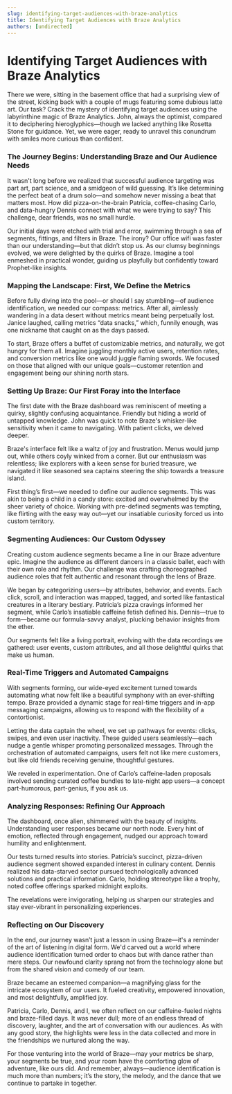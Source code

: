 ```yaml
---
slug: identifying-target-audiences-with-braze-analytics
title: Identifying Target Audiences with Braze Analytics
authors: [undirected]
---
```



# Identifying Target Audiences with Braze Analytics

There we were, sitting in the basement office that had a surprising view of the street, kicking back with a couple of mugs featuring some dubious latte art. Our task? Crack the mystery of identifying target audiences using the labyrinthine magic of Braze Analytics. John, always the optimist, compared it to deciphering hieroglyphics—though we lacked anything like Rosetta Stone for guidance. Yet, we were eager, ready to unravel this conundrum with smiles more curious than confident. 

### The Journey Begins: Understanding Braze and Our Audience Needs

It wasn't long before we realized that successful audience targeting was part art, part science, and a smidgeon of wild guessing. It’s like determining the perfect beat of a drum solo—and somehow never missing a beat that matters most. How did pizza-on-the-brain Patricia, coffee-chasing Carlo, and data-hungry Dennis connect with what we were trying to say? This challenge, dear friends, was no small hurdle.

Our initial days were etched with trial and error, swimming through a sea of segments, fittings, and filters in Braze. The irony? Our office wifi was faster than our understanding—but that didn’t stop us. As our clumsy beginnings evolved, we were delighted by the quirks of Braze. Imagine a tool enmeshed in practical wonder, guiding us playfully but confidently toward Prophet-like insights.

### Mapping the Landscape: First, We Define the Metrics

Before fully diving into the pool—or should I say stumbling—of audience identification, we needed our compass: metrics. After all, aimlessly wandering in a data desert without metrics meant being perpetually lost. Janice laughed, calling metrics “data snacks,” which, funnily enough, was one nickname that caught on as the days passed.

To start, Braze offers a buffet of customizable metrics, and naturally, we got hungry for them all. Imagine juggling monthly active users, retention rates, and conversion metrics like one would juggle flaming swords. We focused on those that aligned with our unique goals—customer retention and engagement being our shining north stars. 

### Setting Up Braze: Our First Foray into the Interface

The first date with the Braze dashboard was reminiscent of meeting a quirky, slightly confusing acquaintance. Friendly but hiding a world of untapped knowledge. John was quick to note Braze's whisker-like sensitivity when it came to navigating. With patient clicks, we delved deeper.

Braze's interface felt like a waltz of joy and frustration. Menus would jump out, while others coyly winked from a corner. But our enthusiasm was relentless; like explorers with a keen sense for buried treasure, we navigated it like seasoned sea captains steering the ship towards a treasure island. 

First thing’s first—we needed to define our audience segments. This was akin to being a child in a candy store: excited and overwhelmed by the sheer variety of choice. Working with pre-defined segments was tempting, like flirting with the easy way out—yet our insatiable curiosity forced us into custom territory. 

### Segmenting Audiences: Our Custom Odyssey

Creating custom audience segments became a line in our Braze adventure epic. Imagine the audience as different dancers in a classic ballet, each with their own role and rhythm. Our challenge was crafting choreographed audience roles that felt authentic and resonant through the lens of Braze.

We began by categorizing users—by attributes, behavior, and events. Each click, scroll, and interaction was mapped, tagged, and sorted like fantastical creatures in a literary bestiary. Patricia’s pizza cravings informed her segment, while Carlo’s insatiable caffeine fetish defined his. Dennis—true to form—became our formula-savvy analyst, plucking behavior insights from the ether.

Our segments felt like a living portrait, evolving with the data recordings we gathered: user events, custom attributes, and all those delightful quirks that make us human. 

### Real-Time Triggers and Automated Campaigns

With segments forming, our wide-eyed excitement turned towards automating what now felt like a beautiful symphony with an ever-shifting tempo. Braze provided a dynamic stage for real-time triggers and in-app messaging campaigns, allowing us to respond with the flexibility of a contortionist.

Letting the data captain the wheel, we set up pathways for events: clicks, swipes, and even user inactivity. These guided users seamlessly—each nudge a gentle whisper promoting personalized messages. Through the orchestration of automated campaigns, users felt not like mere customers, but like old friends receiving genuine, thoughtful gestures.

We reveled in experimentation. One of Carlo’s caffeine-laden proposals involved sending curated coffee bundles to late-night app users—a concept part-humorous, part-genius, if you ask us. 

### Analyzing Responses: Refining Our Approach

The dashboard, once alien, shimmered with the beauty of insights. Understanding user responses became our north node. Every hint of emotion, reflected through engagement, nudged our approach toward humility and enlightenment. 

Our tests turned results into stories. Patricia’s succinct, pizza-driven audience segment showed expanded interest in culinary content. Dennis realized his data-starved sector pursued technologically advanced solutions and practical information. Carlo, holding stereotype like a trophy, noted coffee offerings sparked midnight exploits. 

The revelations were invigorating, helping us sharpen our strategies and stay ever-vibrant in personalizing experiences. 

### Reflecting on Our Discovery

In the end, our journey wasn’t just a lesson in using Braze—it's a reminder of the art of listening in digital form. We'd carved out a world where audience identification turned order to chaos but with dance rather than mere steps. Our newfound clarity sprang not from the technology alone but from the shared vision and comedy of our team.

Braze became an esteemed companion—a magnifying glass for the intricate ecosystem of our users. It fueled creativity, empowered innovation, and most delightfully, amplified joy. 

Patricia, Carlo, Dennis, and I, we often reflect on our caffeine-fueled nights and braze-filled days. It was never dull; more of an endless thread of discovery, laughter, and the art of conversation with our audiences. As with any good story, the highlights were less in the data collected and more in the friendships we nurtured along the way. 

For those venturing into the world of Braze—may your metrics be sharp, your segments be true, and your room have the comforting glow of adventure, like ours did. And remember, always—audience identification is much more than numbers; it’s the story, the melody, and the dance that we continue to partake in together.